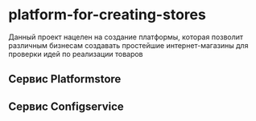 # platform-for-creating-stores
 Данный проект нацелен на создание платформы, которая позволит различным  бизнесам создавать простейшие интернет-магазины для проверки идей по  реализации товаров


## Сервис Platformstore


## Сервис Configservice 

